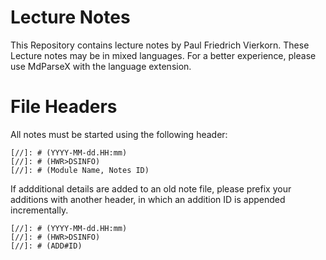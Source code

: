 # Lecture Notes

This Repository contains lecture notes by Paul Friedrich Vierkorn.
These Lecture notes may be in mixed languages. 
For a better experience, please use MdParseX with the language extension.

[//]: # (As a note to the writer, please keep comments in this format.)

# File Headers

All notes must be started using the following header:

```
[//]: # (YYYY-MM-dd.HH:mm)
[//]: # (HWR>DSINFO)
[//]: # (Module Name, Notes ID)
```

If addditional details are added to an old note file, please prefix your additions with another header, in which an addition ID is appended incrementally.

```
[//]: # (YYYY-MM-dd.HH:mm)
[//]: # (HWR>DSINFO)
[//]: # (ADD#ID)
```

